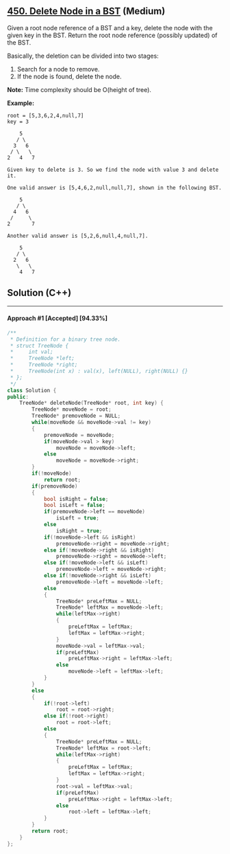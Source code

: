 ## [450. Delete Node in a BST](https://leetcode.com/problems/delete-node-in-a-bst/) (Medium)

Given a root node reference of a BST and a key, delete the node with the given key in the BST. Return the root node reference (possibly updated) of the BST.

Basically, the deletion can be divided into two stages: 

1. Search for a node to remove.
2. If the node is found, delete the node. 

**Note:** Time complexity should be O(height of tree).  

**Example:** 

```
root = [5,3,6,2,4,null,7]
key = 3

    5
   / \
  3   6
 / \   \
2   4   7

Given key to delete is 3. So we find the node with value 3 and delete it.

One valid answer is [5,4,6,2,null,null,7], shown in the following BST.

    5
   / \
  4   6
 /     \
2       7

Another valid answer is [5,2,6,null,4,null,7].

    5
   / \
  2   6
   \   \
    4   7
```

## Solution (C++)

------

#### Approach #1  [Accepted] [94.33%]

```c++
/**
 * Definition for a binary tree node.
 * struct TreeNode {
 *     int val;
 *     TreeNode *left;
 *     TreeNode *right;
 *     TreeNode(int x) : val(x), left(NULL), right(NULL) {}
 * };
 */
class Solution {
public:
    TreeNode* deleteNode(TreeNode* root, int key) {
        TreeNode* moveNode = root;
        TreeNode* premoveNode = NULL;
        while(moveNode && moveNode->val != key)
        {
            premoveNode = moveNode;
            if(moveNode->val > key)
                moveNode = moveNode->left;
            else
                moveNode = moveNode->right;
        }
        if(!moveNode)
            return root;
        if(premoveNode)
        {
            bool isRight = false;
            bool isLeft = false;
            if(premoveNode->left == moveNode)
                isLeft = true;
            else
                isRight = true;
            if(!moveNode->left && isRight)
                premoveNode->right = moveNode->right;
            else if(!moveNode->right && isRight)
                premoveNode->right = moveNode->left;
            else if(!moveNode->left && isLeft)
                premoveNode->left = moveNode->right;
            else if(!moveNode->right && isLeft)
                premoveNode->left = moveNode->left;
            else
            {
                TreeNode* preLeftMax = NULL;
                TreeNode* leftMax = moveNode->left;
                while(leftMax->right)
                {
                    preLeftMax = leftMax;
                    leftMax = leftMax->right;
                }
                moveNode->val = leftMax->val;
                if(preLeftMax)
                    preLeftMax->right = leftMax->left;
                else
                    moveNode->left = leftMax->left;
            }
        }
        else
        {
            if(!root->left)
                root = root->right;
            else if(!root->right)
                root = root->left;
            else
            {
                TreeNode* preLeftMax = NULL;
                TreeNode* leftMax = root->left;
                while(leftMax->right)
                {
                    preLeftMax = leftMax;
                    leftMax = leftMax->right;
                }
                root->val = leftMax->val;
                if(preLeftMax)
                    preLeftMax->right = leftMax->left;
                else
                    root->left = leftMax->left;
            }
        }
        return root;
    }
};
```

